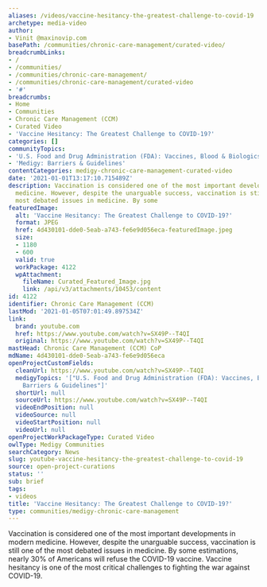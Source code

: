 ```yaml
---
aliases: /videos/vaccine-hesitancy-the-greatest-challenge-to-covid-19
archetype: media-video
author:
- Vinit @maxinovip.com
basePath: /communities/chronic-care-management/curated-video/
breadcrumbLinks:
- /
- /communities/
- /communities/chronic-care-management/
- /communities/chronic-care-management/curated-video
- '#'
breadcrumbs:
- Home
- Communities
- Chronic Care Management (CCM)
- Curated Video
- 'Vaccine Hesitancy: The Greatest Challenge to COVID-19?'
categories: []
communityTopics:
- 'U.S. Food and Drug Administration (FDA): Vaccines, Blood & Biologics'
- 'Medigy: Barriers & Guidelines'
contentCategories: medigy-chronic-care-management-curated-video
date: '2021-01-01T13:17:10.715489Z'
description: Vaccination is considered one of the most important developments in modern
  medicine. However, despite the unarguable success, vaccination is still one of the
  most debated issues in medicine. By some
featuredImage:
  alt: 'Vaccine Hesitancy: The Greatest Challenge to COVID-19?'
  format: JPEG
  href: 4d430101-dde0-5eab-a743-fe6e9d056eca-featuredImage.jpeg
  size:
  - 1180
  - 600
  valid: true
  workPackage: 4122
  wpAttachment:
    fileName: Curated_Featured_Image.jpg
    link: /api/v3/attachments/10453/content
id: 4122
identifier: Chronic Care Management (CCM)
lastMod: '2021-01-05T07:01:49.897534Z'
link:
  brand: youtube.com
  href: https://www.youtube.com/watch?v=SX49P--T4QI
  original: https://www.youtube.com/watch?v=SX49P--T4QI
mastHead: Chronic Care Management (CCM) CoP
mdName: 4d430101-dde0-5eab-a743-fe6e9d056eca
openProjectCustomFields:
  cleanUrl: https://www.youtube.com/watch?v=SX49P--T4QI
  medigyTopics: '["U.S. Food and Drug Administration (FDA): Vaccines, Blood & Biologics","Medigy:
    Barriers & Guidelines"]'
  shortUrl: null
  sourceUrl: https://www.youtube.com/watch?v=SX49P--T4QI
  videoEndPosition: null
  videoSource: null
  videoStartPosition: null
  videoUrl: null
openProjectWorkPackageType: Curated Video
owlType: Medigy Communities
searchCategory: News
slug: youtube-vaccine-hesitancy-the-greatest-challenge-to-covid-19
source: open-project-curations
status: ''
sub: brief
tags:
- videos
title: 'Vaccine Hesitancy: The Greatest Challenge to COVID-19?'
type: communities/medigy-chronic-care-management
---
```


Vaccination is considered one of the most important developments in modern medicine. However, despite the unarguable success, vaccination is still one of the most debated issues in medicine. By some estimations, nearly 30% of Americans will refuse the COVID-19 vaccine. Vaccine hesitancy is one of the most critical challenges to fighting the war against COVID-19.